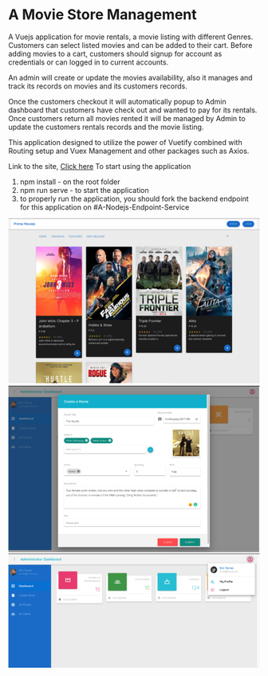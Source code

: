 # A Movie Store Management

A Vuejs application for movie rentals, a movie listing with different Genres. Customers can select listed movies and can be added to their cart. Before adding movies to a cart, customers should signup for account as credentials or can logged in to current accounts. 

An admin will create or update the movies availability, also it manages and track its records on movies and its customers records.

Once the customers checkout it will automatically popup to Admin dashboard that customers have check out and wanted to pay for its rentals. Once customers return all movies rented it will be managed by Admin to update the customers rentals records and the movie listing.

This application designed to utilize the power of Vuetify combined with Routing setup and Vuex Management and other packages such as Axios.

Link to the site, <a target="_blank" href="https://competent-shockley-45b27e.netlify.app">Click here</a>
To start using the application

1. npm install - on the root folder
2. npm run serve - to start the application
3. to properly run the application, you should fork the backend endpoint for this application on #A-Nodejs-Endpoint-Service

<img src="src/assets/thumbnail/Screen%20Shot%202020-09-13%20at%2011.13.28%20PM.png" />
<img src="src/assets/thumbnail/Screen%20Shot%202020-09-13%20at%2010.54.22%20PM.png"/>
<img src="src/assets/thumbnail/Screen%20Shot%202020-09-13%20at%2010.52.02%20PM.png"/>
